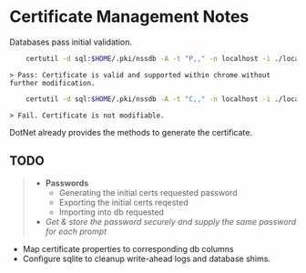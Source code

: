 # Certificate Management Notes

Databases pass initial validation.

```bash
    certutil -d sql:$HOME/.pki/nssdb -A -t "P,," -n localhost -i ./localhost.crt
```
```
> Pass: Certificate is valid and supported within chrome without further modification.
```

```bash
    certutil -d sql:$HOME/.pki/nssdb -A -t "C,," -n localhost -i ./localhost.crt
```
```
> Fail. Certificate is not modifiable.
```

DotNet already provides the methods to generate the certificate.

## TODO

>
> - **Passwords**
>   - Generating the initial certs requested password
>   - Exporting the initial certs reqested
>   - Importing into db requested
> - *Get & store the password securely and supply the same password for each prompt*
>

- Map certificate properties to corresponding db columns 
- Configure sqlite to cleanup write-ahead logs and database shims.
